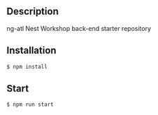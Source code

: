 ## Description

ng-atl Nest Workshop back-end starter repository
  
## Installation

```bash
$ npm install
```

## Start

```bash
$ npm run start
```